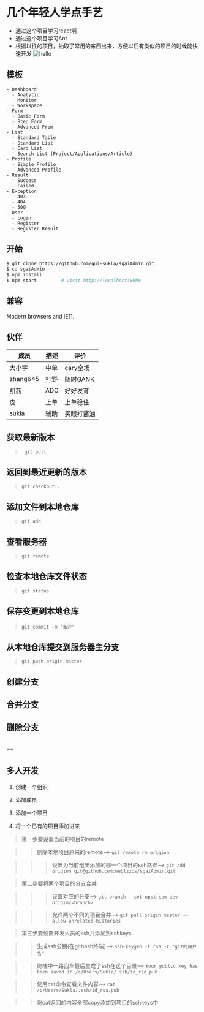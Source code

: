 # 几个年轻人学点手艺

* 通过这个项目学习react啊
* 通过这个项目学习Ant
* 根据以往的项目，抽取了常用的东西出来，方便以后有类似的项目的时候能快速开发
![hello](http://47.90.210.145:8080/Sukla/resources/images/index.gif)


## 模板

```
- Dashboard
  - Analytic
  - Monitor
  - Workspace
- Form
  - Basic Form
  - Step Form
  - Advanced From
- List
  - Standard Table
  - Standard List
  - Card List
  - Search List (Project/Applications/Article)
- Profile
  - Simple Profile
  - Advanced Profile
- Result
  - Success
  - Failed
- Exception
  - 403
  - 404
  - 500
- User
  - Login
  - Register
  - Register Result
```

## 开始

```bash
$ git clone https://github.com/gui-sukla/sgaiAdmin.git
$ cd sgaiAdmin
$ npm install
$ npm start         # visit http://localhost:8000
```




## 兼容

Modern browsers and IE11.

## 伙伴

成员|描述|评价
-|-|-
大小宇|中单|cary全场
zhang645|打野|随时GANK
凯茜|ADC|好好发育
皮|上单|上单稳住
sukla|辅助|买眼打酱油

## 获取最新版本

>` git pull`

## 返回到最近更新的版本

>`git checkout .`

## 添加文件到本地仓库

>`git add `

## 查看服务器

>`git remote`

## 检查本地仓库文件状态

>`git status`

## 保存变更到本地仓库

>`git commit -m "备注"`

## 从本地仓库提交到服务器主分支

>`git push origin master`

## 创建分支

## 合并分支

## 删除分支
--
--

## 多人开发

1. 创建一个组织

2. 添加成员

3. 添加一个项目

4. 将一个已有的项目添加进来

>第一步要设置当前的项目的remote

>>删除本地项目原来的remote-->
>>`git remote rm origion`

>>>设置为当前组里添加的哪一个项目的ssh路径-->
>>>`git add origion git@github.com:weblzzds/sgaiAdmin.git`

>第二步要将两个项目的分支合并

>>>设置对应的分支-->
>>>`git branch --set-upstream dev origin/<branch>`

>>>允许两个不同的项目合并-->
>>>`git pull origin master --allow-unrelated-histories`

>第三步要设置开发人员的ssh并添加到sshkeys

>>生成ssh公钥(在gitbash终端)-->
>>`ssh-keygen -t rsa -C "git的用户名"`

>>终端中一路回车最后生成了ssh在这个目录-->
>>`Your public key has been saved in /c/Users/Sukla/.ssh/id_rsa.pub.`

>>使用cat命令查看文件内容-->
>>`cat /c/Users/Sukla/.ssh/id_rsa.pub`

>>将cat返回的内容全部copy添加到项目的sshkeys中